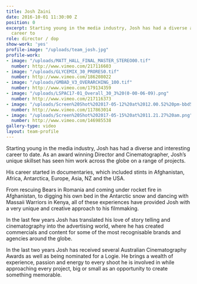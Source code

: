 ```yaml
---
title: Josh Zaini
date: 2016-10-01 11:30:00 Z
position: 0
excerpt: Starting young in the media industry, Josh has had a diverse and interesting
  career to
role: director / dop
show-work: 'yes'
profile-image: "/uploads/team_josh.jpg"
profile-work:
- image: "/uploads/MATT_HALL_FINAL_MASTER_STEREO00.tif"
  number: http://www.vimeo.com/217116603
- image: "/uploads/GLYCEMIX_30_PRORES0.tif"
  number: http://www.vimeo.com/186208022
- image: "/uploads/GMBAD_V3_OVERARCHING_100.tif"
  number: http://www.vimeo.com/179134359
- image: "/uploads/LSPAC17-01_Overall_30_3%20(0-00-06-09).png"
  number: http://www.vimeo.com/217116373
- image: "/uploads/Screen%20Shot%202017-05-12%20at%2012.00.52%20pm-bbd5ef.png"
  number: http://www.vimeo.com/117863014
- image: "/uploads/Screen%20Shot%202017-05-15%20at%2011.21.27%20am.png"
  number: http://www.vimeo.com/146985538
gallery-type: video
layout: team-profile
---
```


Starting young in the media industry, Josh has had a diverse and interesting career to date. As an award winning Director and Cinematographer, Josh’s unique skillset has seen him work across the globe on a range of projects.

His career started in documentaries, which included stints in Afghanistan, Africa, Antarctica, Europe, Asia, NZ and the USA.

From rescuing Bears in Romania and coming under rocket fire in Afghanistan, to digging his own bed in the Antarctic snow and dancing with Massaii Warriors in Kenya, all of these experiences have provided Josh with a very unique and creative approach to his filmmaking.

In the last few years Josh has translated his love of story telling and cinematography into the advertising world, where he has created commercials and content for some of the most recognisable brands and agencies around the globe.

In the last two years Josh has received several Australian Cinematography Awards as well as being nominated for a Logie. He brings a wealth of experience, passion and energy to every shoot he is involved in while approaching every project, big or small as an opportunity to create something memorable.